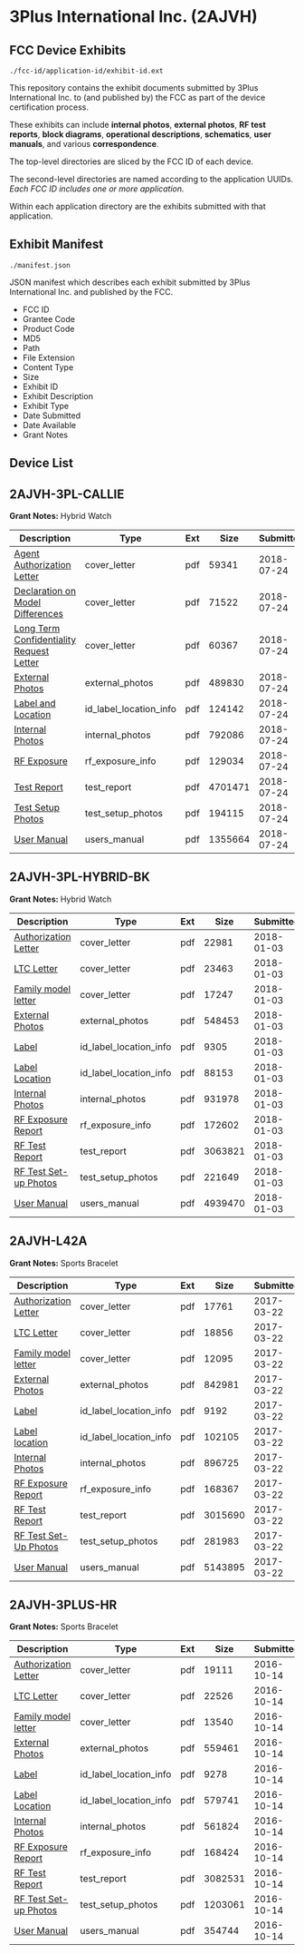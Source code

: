 # 3Plus International Inc. (2AJVH)
## FCC Device Exhibits

```
./fcc-id/application-id/exhibit-id.ext
```

This repository contains the exhibit documents submitted by 3Plus International Inc. to (and published by) the FCC as part of the device certification process.

These exhibits can include **internal photos**, **external photos**, **RF test reports**, **block diagrams**, **operational descriptions**, **schematics**, **user manuals**, and various **correspondence**.

The top-level directories are sliced by the FCC ID of each device.

The second-level directories are named according to the application UUIDs. *Each FCC ID includes one or more application.*

Within each application directory are the exhibits submitted with that application. 

## Exhibit Manifest

```
./manifest.json
```

JSON manifest which describes each exhibit submitted by 3Plus International Inc. and published by the FCC.

- FCC ID
- Grantee Code
- Product Code
- MD5
- Path
- File Extension
- Content Type
- Size
- Exhibit ID
- Exhibit Description
- Exhibit Type
- Date Submitted
- Date Available
- Grant Notes

## Device List
## 2AJVH-3PL-CALLIE
**Grant Notes:** Hybrid Watch

| Description | Type | Ext | Size | Submitted | Available |
| ----------- | ---- | --- | ---- | --------- | --------- |
| [Agent Authorization Letter](2AJVH-3PL-CALLIE/ed1fc54a6676372e890edbef106fa7b5/3936202.pdf) | cover_letter | pdf | 59341 | 2018-07-24 | 2018-07-24 |
| [Declaration on Model Differences](2AJVH-3PL-CALLIE/ed1fc54a6676372e890edbef106fa7b5/3936205.pdf) | cover_letter | pdf | 71522 | 2018-07-24 | 2018-07-24 |
| [Long Term Confidentiality Request Letter](2AJVH-3PL-CALLIE/ed1fc54a6676372e890edbef106fa7b5/3936209.pdf) | cover_letter | pdf | 60367 | 2018-07-24 | 2018-07-24 |
| [External Photos](2AJVH-3PL-CALLIE/ed1fc54a6676372e890edbef106fa7b5/3936206.pdf) | external_photos | pdf | 489830 | 2018-07-24 | 2018-07-24 |
| [Label and Location](2AJVH-3PL-CALLIE/ed1fc54a6676372e890edbef106fa7b5/3936208.pdf) | id_label_location_info | pdf | 124142 | 2018-07-24 | 2018-07-24 |
| [Internal Photos](2AJVH-3PL-CALLIE/ed1fc54a6676372e890edbef106fa7b5/3936207.pdf) | internal_photos | pdf | 792086 | 2018-07-24 | 2018-07-24 |
| [RF Exposure](2AJVH-3PL-CALLIE/ed1fc54a6676372e890edbef106fa7b5/3936210.pdf) | rf_exposure_info | pdf | 129034 | 2018-07-24 | 2018-07-24 |
| [Test Report](2AJVH-3PL-CALLIE/ed1fc54a6676372e890edbef106fa7b5/3936212.pdf) | test_report | pdf | 4701471 | 2018-07-24 | 2018-07-24 |
| [Test Setup Photos](2AJVH-3PL-CALLIE/ed1fc54a6676372e890edbef106fa7b5/3936213.pdf) | test_setup_photos | pdf | 194115 | 2018-07-24 | 2018-07-24 |
| [User Manual](2AJVH-3PL-CALLIE/ed1fc54a6676372e890edbef106fa7b5/3936214.pdf) | users_manual | pdf | 1355664 | 2018-07-24 | 2018-07-24 |
## 2AJVH-3PL-HYBRID-BK
**Grant Notes:** Hybrid Watch

| Description | Type | Ext | Size | Submitted | Available |
| ----------- | ---- | --- | ---- | --------- | --------- |
| [Authorization Letter](2AJVH-3PL-HYBRID-BK/1eb7e356cf87f4c81e17cea2ff255ba0/3700787.pdf) | cover_letter | pdf | 22981 | 2018-01-03 | 2018-01-03 |
| [LTC Letter](2AJVH-3PL-HYBRID-BK/1eb7e356cf87f4c81e17cea2ff255ba0/3700788.pdf) | cover_letter | pdf | 23463 | 2018-01-03 | 2018-01-03 |
| [Family model letter](2AJVH-3PL-HYBRID-BK/1eb7e356cf87f4c81e17cea2ff255ba0/3700789.pdf) | cover_letter | pdf | 17247 | 2018-01-03 | 2018-01-03 |
| [External Photos](2AJVH-3PL-HYBRID-BK/1eb7e356cf87f4c81e17cea2ff255ba0/3700790.pdf) | external_photos | pdf | 548453 | 2018-01-03 | 2018-01-03 |
| [Label](2AJVH-3PL-HYBRID-BK/1eb7e356cf87f4c81e17cea2ff255ba0/3700791.pdf) | id_label_location_info | pdf | 9305 | 2018-01-03 | 2018-01-03 |
| [Label Location](2AJVH-3PL-HYBRID-BK/1eb7e356cf87f4c81e17cea2ff255ba0/3700792.pdf) | id_label_location_info | pdf | 88153 | 2018-01-03 | 2018-01-03 |
| [Internal Photos](2AJVH-3PL-HYBRID-BK/1eb7e356cf87f4c81e17cea2ff255ba0/3700793.pdf) | internal_photos | pdf | 931978 | 2018-01-03 | 2018-01-03 |
| [RF Exposure Report](2AJVH-3PL-HYBRID-BK/1eb7e356cf87f4c81e17cea2ff255ba0/3700795.pdf) | rf_exposure_info | pdf | 172602 | 2018-01-03 | 2018-01-03 |
| [RF Test Report](2AJVH-3PL-HYBRID-BK/1eb7e356cf87f4c81e17cea2ff255ba0/3700798.pdf) | test_report | pdf | 3063821 | 2018-01-03 | 2018-01-03 |
| [RF Test Set-up Photos](2AJVH-3PL-HYBRID-BK/1eb7e356cf87f4c81e17cea2ff255ba0/3700799.pdf) | test_setup_photos | pdf | 221649 | 2018-01-03 | 2018-01-03 |
| [User Manual](2AJVH-3PL-HYBRID-BK/1eb7e356cf87f4c81e17cea2ff255ba0/3700797.pdf) | users_manual | pdf | 4939470 | 2018-01-03 | 2018-01-03 |
## 2AJVH-L42A
**Grant Notes:** Sports Bracelet

| Description | Type | Ext | Size | Submitted | Available |
| ----------- | ---- | --- | ---- | --------- | --------- |
| [Authorization Letter](2AJVH-L42A/7cf6020a95fde478ddf6f08250088520/3326695.pdf) | cover_letter | pdf | 17761 | 2017-03-22 | 2017-03-22 |
| [LTC Letter](2AJVH-L42A/7cf6020a95fde478ddf6f08250088520/3326696.pdf) | cover_letter | pdf | 18856 | 2017-03-22 | 2017-03-22 |
| [Family model letter](2AJVH-L42A/7cf6020a95fde478ddf6f08250088520/3326697.pdf) | cover_letter | pdf | 12095 | 2017-03-22 | 2017-03-22 |
| [External Photos](2AJVH-L42A/7cf6020a95fde478ddf6f08250088520/3326698.pdf) | external_photos | pdf | 842981 | 2017-03-22 | 2017-03-22 |
| [Label](2AJVH-L42A/7cf6020a95fde478ddf6f08250088520/3326699.pdf) | id_label_location_info | pdf | 9192 | 2017-03-22 | 2017-03-22 |
| [Label location](2AJVH-L42A/7cf6020a95fde478ddf6f08250088520/3326707.pdf) | id_label_location_info | pdf | 102105 | 2017-03-22 | 2017-03-22 |
| [Internal Photos](2AJVH-L42A/7cf6020a95fde478ddf6f08250088520/3326700.pdf) | internal_photos | pdf | 896725 | 2017-03-22 | 2017-03-22 |
| [RF Exposure Report](2AJVH-L42A/7cf6020a95fde478ddf6f08250088520/3326702.pdf) | rf_exposure_info | pdf | 168367 | 2017-03-22 | 2017-03-22 |
| [RF Test Report](2AJVH-L42A/7cf6020a95fde478ddf6f08250088520/3326704.pdf) | test_report | pdf | 3015690 | 2017-03-22 | 2017-03-22 |
| [RF Test Set-Up Photos](2AJVH-L42A/7cf6020a95fde478ddf6f08250088520/3326705.pdf) | test_setup_photos | pdf | 281983 | 2017-03-22 | 2017-03-22 |
| [User Manual](2AJVH-L42A/7cf6020a95fde478ddf6f08250088520/3326706.pdf) | users_manual | pdf | 5143895 | 2017-03-22 | 2017-03-22 |
## 2AJVH-3PLUS-HR
**Grant Notes:** Sports Bracelet

| Description | Type | Ext | Size | Submitted | Available |
| ----------- | ---- | --- | ---- | --------- | --------- |
| [Authorization Letter](2AJVH-3PLUS-HR/de46bebc0d5c6baa437330e7366ff27e/3163154.pdf) | cover_letter | pdf | 19111 | 2016-10-14 | 2016-10-16 |
| [LTC Letter](2AJVH-3PLUS-HR/de46bebc0d5c6baa437330e7366ff27e/3163155.pdf) | cover_letter | pdf | 22526 | 2016-10-14 | 2016-10-16 |
| [Family model letter](2AJVH-3PLUS-HR/de46bebc0d5c6baa437330e7366ff27e/3163156.pdf) | cover_letter | pdf | 13540 | 2016-10-14 | 2016-10-16 |
| [External Photos](2AJVH-3PLUS-HR/de46bebc0d5c6baa437330e7366ff27e/3163157.pdf) | external_photos | pdf | 559461 | 2016-10-14 | 2016-10-16 |
| [Label](2AJVH-3PLUS-HR/de46bebc0d5c6baa437330e7366ff27e/3163158.pdf) | id_label_location_info | pdf | 9278 | 2016-10-14 | 2016-10-16 |
| [Label Location](2AJVH-3PLUS-HR/de46bebc0d5c6baa437330e7366ff27e/3163159.pdf) | id_label_location_info | pdf | 579741 | 2016-10-14 | 2016-10-16 |
| [Internal Photos](2AJVH-3PLUS-HR/de46bebc0d5c6baa437330e7366ff27e/3163160.pdf) | internal_photos | pdf | 561824 | 2016-10-14 | 2016-10-16 |
| [RF Exposure Report](2AJVH-3PLUS-HR/de46bebc0d5c6baa437330e7366ff27e/3163162.pdf) | rf_exposure_info | pdf | 168424 | 2016-10-14 | 2016-10-16 |
| [RF Test Report](2AJVH-3PLUS-HR/de46bebc0d5c6baa437330e7366ff27e/3163165.pdf) | test_report | pdf | 3082531 | 2016-10-14 | 2016-10-16 |
| [RF Test Set-up Photos](2AJVH-3PLUS-HR/de46bebc0d5c6baa437330e7366ff27e/3163166.pdf) | test_setup_photos | pdf | 1203061 | 2016-10-14 | 2016-10-16 |
| [User Manual](2AJVH-3PLUS-HR/de46bebc0d5c6baa437330e7366ff27e/3163164.pdf) | users_manual | pdf | 354744 | 2016-10-14 | 2016-10-16 |
